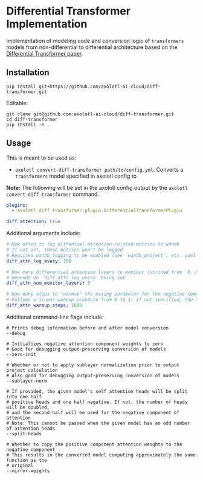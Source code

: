 # Differential Transformer Implementation

Implementation of modeling code and conversion logic of `transformers` models from
non-differential to differential architecture based on the
[Differential Transformer paper](https://arxiv.org/abs/2410.05258).

## Installation

```shell
pip install git+https://github.com/axolotl-ai-cloud/diff-transformer.git
```

Editable:

```shell
git clone git@github.com:axolotl-ai-cloud/diff-transformer.git
cd diff-transformer
pip install -e .
```

## Usage

This is meant to be used as:

- `axolotl convert-diff-transformer path/to/config.yml`: Converts a `transformers`
model specified in axolotl config to

**Note:** The following will be set in the axolotl config output by the
`axolotl convert-diff-transformer` command.

```yaml
plugins:
  - axolotl_diff_transformer.plugin.DifferentialTransformerPlugin

diff_attention: true
```

Additional arguments include:

```yaml
# How often to log diffential attention-related metrics to wandb
# If not set, these metrics won't be logged
# Requires wandb logging to be enabled (see `wandb_project`, etc. yaml config options)
diff_attn_log_every: 100

# How many differential attention layers to monitor (strided from `0..k..num_layers`)
# Depends on `diff_attn_log_every` being set
diff_attn_num_monitor_layers: 3

# How many steps to "warmup" the mixing parameter for the negative component of differential attention
# Follows a linear warmup schedule from 0 to 1; if not specified, the mixing component is set to 1
diff_attn_warmup_steps: 1000
```

Additional command-line flags include:

```shell
# Prints debug information before and after model conversion
--debug

# Initializes negative attention component weights to zero
# Good for debugging output-preserving conversion of models
--zero-init

# Whether or not to apply sublayer normalization prior to output project calculation
# Also good for debugging output-preserving conversion of models
--sublayer-norm

# If provided, the given model's self attention heads will be split into one half
# positive heads and one half negative. If not, the number of heads will be doubled,
# and the second half will be used for the negative component of attention
# Note: This cannot be passed when the given model has an odd number of attention heads
--split-heads

# Whether to copy the positive component attention weights to the negative component
# This results in the converted model computing approximately the same function as the
# original
--mirror-weights
```
